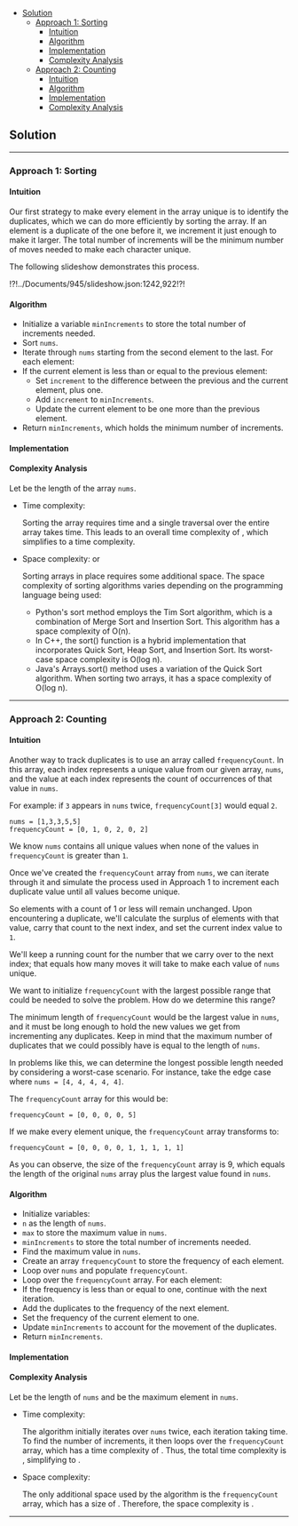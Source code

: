 - [Solution](#solution)
  - [Approach 1: Sorting](#approach-1-sorting)
    - [Intuition](#intuition)
    - [Algorithm](#algorithm)
    - [Implementation](#implementation)
    - [Complexity Analysis](#complexity-analysis)
  - [Approach 2: Counting](#approach-2-counting)
    - [Intuition](#intuition_1)
    - [Algorithm](#algorithm_1)
    - [Implementation](#implementation_1)
    - [Complexity Analysis](#complexity-analysis_1)

## Solution

* * *

### Approach 1: Sorting

#### Intuition

Our first strategy to make every element in the array unique is to identify the duplicates, which we can do more efficiently by sorting the array. If an element is a duplicate of the one before it, we increment it just enough to make it larger. The total number of increments will be the minimum number of moves needed to make each character unique.

The following slideshow demonstrates this process.

!?!../Documents/945/slideshow.json:1242,922!?!

#### Algorithm

- Initialize a variable `minIncrements` to store the total number of increments needed.
- Sort `nums`.
- Iterate through `nums` starting from the second element to the last. For each element:
- If the current element is less than or equal to the previous element:
  - Set `increment` to the difference between the previous and the current element, plus one.
  - Add `increment` to `minIncrements`.
  - Update the current element to be one more than the previous element.
- Return `minIncrements`, which holds the minimum number of increments.

#### Implementation

#### Complexity Analysis

Let  be the length of the array `nums`.

- Time complexity:

  Sorting the array requires  time and a single traversal over the entire array takes  time. This leads to an overall time complexity of , which simplifies to a  time complexity.

- Space complexity:  or

  Sorting arrays in place requires some additional space. The space complexity of sorting algorithms varies depending on the programming language being used:
  - Python's sort method employs the Tim Sort algorithm, which is a combination of Merge Sort and Insertion Sort. This algorithm has a space complexity of O(n).
  - In C++, the sort() function is a hybrid implementation that incorporates Quick Sort, Heap Sort, and Insertion Sort. Its worst-case space complexity is O(log n).
  - Java's Arrays.sort() method uses a variation of the Quick Sort algorithm. When sorting two arrays, it has a space complexity of O(log n).

* * *

### Approach 2: Counting

#### Intuition

Another way to track duplicates is to use an array called `frequencyCount`. In this array, each index represents a unique value from our given array, `nums`, and the value at each index represents the count of occurrences of that value in `nums`.

For example: if `3` appears in `nums` twice, `frequencyCount[3]` would equal `2`.

```
nums = [1,3,3,5,5]
frequencyCount = [0, 1, 0, 2, 0, 2]

```

We know `nums` contains all unique values when none of the values in `frequencyCount` is greater than `1`.

Once we've created the `frequencyCount` array from `nums`, we can iterate through it and simulate the process used in Approach 1 to increment each duplicate value until all values become unique.

So elements with a count of 1 or less will remain unchanged. Upon encountering a duplicate, we'll calculate the surplus of elements with that value, carry that count to the next index, and set the current index value to `1`.

We'll keep a running count for the number that we carry over to the next index; that equals how many moves it will take to make each value of `nums` unique.

We want to initialize `frequencyCount` with the largest possible range that could be needed to solve the problem. How do we determine this range?

The minimum length of `frequencyCount` would be the largest value in `nums`, and it must be long enough to hold the new values we get from incrementing any duplicates. Keep in mind that the maximum number of duplicates that we could possibly have is equal to the length of `nums`.

In problems like this, we can determine the longest possible length needed by considering a worst-case scenario. For instance, take the edge case where `nums = [4, 4, 4, 4, 4]`.

The `frequencyCount` array for this would be:

```
frequencyCount = [0, 0, 0, 0, 5]

```

If we make every element unique, the `frequencyCount` array transforms to:

```
frequencyCount = [0, 0, 0, 0, 1, 1, 1, 1, 1]

```

As you can observe, the size of the `frequencyCount` array is 9, which equals the length of the original `nums` array plus the largest value found in `nums`.

#### Algorithm

- Initialize variables:
- `n` as the length of `nums`.
- `max` to store the maximum value in `nums`.
- `minIncrements` to store the total number of increments needed.
- Find the maximum value in `nums`.
- Create an array `frequencyCount` to store the frequency of each element.
- Loop over `nums` and populate `frequencyCount`.
- Loop over the `frequencyCount` array. For each element:
- If the frequency is less than or equal to one, continue with the next iteration.
- Add the duplicates to the frequency of the next element.
- Set the frequency of the current element to one.
- Update `minIncrements` to account for the movement of the duplicates.
- Return `minIncrements`.

#### Implementation

#### Complexity Analysis

Let  be the length of `nums` and  be the maximum element in `nums`.

- Time complexity:

  The algorithm initially iterates over `nums` twice, each iteration taking  time. To find the number of increments, it then loops over the `frequencyCount` array, which has a time complexity of . Thus, the total time complexity is , simplifying to .

- Space complexity:

  The only additional space used by the algorithm is the `frequencyCount` array, which has a size of . Therefore, the space complexity is .


* * *